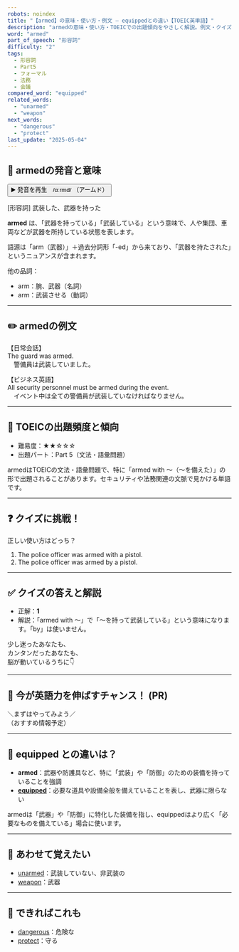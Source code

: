 ```yaml
---
robots: noindex
title: "【armed】の意味・使い方・例文 ― equippedとの違い【TOEIC英単語】"
description: "armedの意味・使い方・TOEICでの出題傾向をやさしく解説。例文・クイズ付きでequippedとの違いもわかりやすく学べます。"
word: "armed"
part_of_speech: "形容詞"
difficulty: "2"
tags:
  - 形容詞
  - Part5
  - フォーマル
  - 法務
  - 会議
compared_word: "equipped"
related_words:
  - "unarmed"
  - "weapon"
next_words:
  - "dangerous"
  - "protect"
last_update: "2025-05-04"
---
```


## 🔰 armedの発音と意味

<button class="play-audio" onclick="playTTS('armed')">
  <span class="play-audio-main">
    ▶️ 発音を再生　/ɑːrmd/
  </span>
  <span class="play-audio-sub">
    （アームド）
  </span>
</button>

[形容詞] 武装した、武器を持った

**armed** は、「武器を持っている」「武装している」という意味で、人や集団、車両などが武器を所持している状態を表します。

語源は「arm（武器）」＋過去分詞形「-ed」から来ており、「武器を持たされた」というニュアンスが含まれます。

他の品詞：  
- arm：腕、武器（名詞）
- arm：武装させる（動詞）

---

## ✏️ armedの例文

【日常会話】  
The guard was armed.  
　警備員は武装していました。

【ビジネス英語】  
All security personnel must be armed during the event.  
　イベント中は全ての警備員が武装していなければなりません。

---

## 🎯 TOEICの出題頻度と傾向

- 難易度：★★☆☆☆
- 出題パート：Part 5（文法・語彙問題）

armedはTOEICの文法・語彙問題で、特に「armed with ～（～を備えた）」の形で出題されることがあります。セキュリティや法務関連の文脈で見かける単語です。

---

## ❓ クイズに挑戦！

正しい使い方はどっち？

1. The police officer was armed with a pistol.  
2. The police officer was armed by a pistol.

---

## ✅ クイズの答えと解説

- 正解：**1**
- 解説：「armed with ～」で「～を持って武装している」という意味になります。「by」は使いません。

少し迷ったあなたも、  
カンタンだったあなたも、  
脳が動いているうちに👇️

---

## 🚀 今が英語力を伸ばすチャンス！ (PR)

<div class="info-center">
＼まずはやってみよう／<br>  
（おすすめ情報予定）
</div>

---

## 🤔  equipped との違いは？

- **armed**：武器や防護具など、特に「武装」や「防御」のための装備を持っていることを強調
- **[equipped](/word/equipped)**：必要な道具や設備全般を備えていることを表し、武器に限らない

armedは「武器」や「防御」に特化した装備を指し、equippedはより広く「必要なものを備えている」場合に使います。

---

## 🧩 あわせて覚えたい

- [unarmed](/word/unarmed)：武装していない、非武装の
- [weapon](/word/weapon)：武器

---

## 📖 できればこれも

- [dangerous](/word/dangerous)：危険な
- [protect](/word/protect)：守る

<!-- cvid: aid42_bid08 -->
